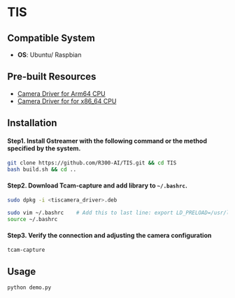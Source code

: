 # TIS

## Compatible System
* **OS**: Ubuntu/ Raspbian

## Pre-built Resources
* [Camera Driver for Arm64 CPU](https://itriaihub.blob.core.windows.net/github-download-resources/repository/TIS/tiscamera_1.1.0.4139_arm64_ubuntu_1804.deb)
* [Camera Driver for for x86_64 CPU](https://itriaihub.blob.core.windows.net/github-download-resources/repository/TIS/tiscamera_1.1.0.4139_amd64_ubuntu_1804.deb)

## Installation
#### Step1. Install Gstreamer with the following command or the method specified by the system.
  ```bash
  git clone https://github.com/R300-AI/TIS.git && cd TIS
  bash build.sh && cd ..
  ```

#### Step2. Download Tcam-capture and add library to `~/.bashrc`.
  ```bash
  sudo dpkg -i <tiscamera_driver>.deb

  sudo vim ~/.bashrc    # Add this to last line: export LD_PRELOAD=/usr/lib/x86_64-linux-gnu/libffi.so.8
  source ~/.bashrc
  ```

#### Step3. Verify the connection and adjusting the camera configuration
  ```
  tcam-capture
  ```

## Usage
```
python demo.py
```
